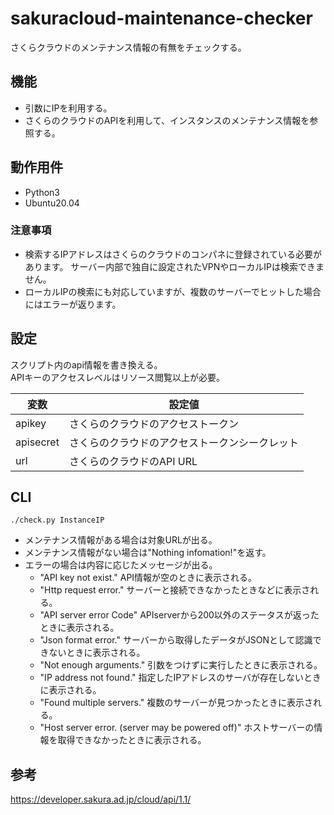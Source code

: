 
# sakuracloud-maintenance-checker
さくらクラウドのメンテナンス情報の有無をチェックする。  

## 機能

 * 引数にIPを利用する。
 * さくらのクラウドのAPIを利用して、インスタンスのメンテナンス情報を参照する。

## 動作用件

 * Python3
 * Ubuntu20.04
### 注意事項
- 検索するIPアドレスはさくらのクラウドのコンパネに登録されている必要があります。
  サーバー内部で独自に設定されたVPNやローカルIPは検索できません。
- ローカルIPの検索にも対応していますが、複数のサーバーでヒットした場合にはエラーが返ります。

## 設定

 スクリプト内のapi情報を書き換える。  
 APIキーのアクセスレベルはリソース閲覧以上が必要。

  |変数|設定値|
  |---|---|
  |apikey|さくらのクラウドのアクセストークン|
  |apisecret|さくらのクラウドのアクセストークンシークレット|
  |url|さくらのクラウドのAPI URL|


## CLI

 ```
 ./check.py InstanceIP
 ```
 * メンテナンス情報がある場合は対象URLが出る。
 * メンテナンス情報がない場合は"Nothing infomation!"を返す。
 * エラーの場合は内容に応じたメッセージが出る。
    * "API key not exist." API情報が空のときに表示される。
    * "Http request error." サーバーと接続できなかったときなどに表示される。
    * "API server error Code" APIserverから200以外のステータスが返ったときに表示される。
    * "Json format error." サーバーから取得したデータがJSONとして認識できないときに表示される。
    * "Not enough arguments." 引数をつけずに実行したときに表示される。
    * "IP address not found." 指定したIPアドレスのサーバが存在しないときに表示される。
    * "Found multiple servers." 複数のサーバーが見つかったときに表示される。
    * "Host server error. (server may be powered off)" ホストサーバーの情報を取得できなかったときに表示される。


## 参考
https://developer.sakura.ad.jp/cloud/api/1.1/